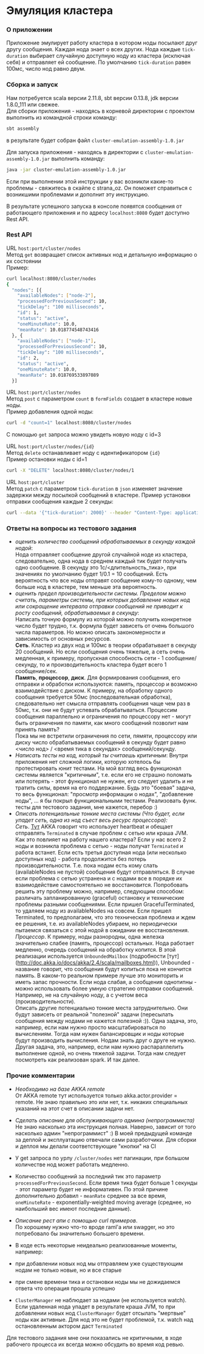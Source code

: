 # Эмуляция кластера

### О приложении

Приложение эмулирует работу кластера в котором ноды посылают друг другу сообщения. Каждая нода знает о всех других.
Нода каждые `tick-duration` выбирает случайную доступную ноду из кластера (исключая себя) и отправляет ей сообщение. По умолчанию `tick-duration` равен 100мс, число нод равно двум.

### Сборка и запуск

Нам потребуется scala версии 2.11.8, sbt версии 0.13.8, jdk версии 1.8.0_111 или свежее.<br>
Для сборки приложения - находясь в корневой директории с проектом выполнить из командной строки команду:<br>
```sh
sbt assembly
```
в результате будет собран файл `cluster-emulation-assembly-1.0.jar`

Для запуска приложения - находясь в директории с `cluster-emulation-assembly-1.0.jar` выполнить команду:<br>
```sh
java -jar cluster-emulation-assembly-1.0.jar
```

Если при выполнении этой инструкции у вас возникли какие-то проблемы - свяжитесь в скайпе с strana_oz. Он поможет справиться с возникшими проблемами и дополнит эту инструкцию.

В результате успешного запуска в консоле появятся сообщения от работающего приложения и по адресу `localhost:8080` будет доступно Rest API.

### Rest API

URL `host:port/cluster/nodes`<br>
Метод `get` возвращает список активных нод и детальную информацию о их состоянии<br>
Пример:<br>
```sh
curl localhost:8080/cluster/nodes
{
  "nodes": [{
    "availableNodes": ["node-2"],
    "processedForPreviousSecond": 10,
    "tickDelay": "100 milliseconds",
    "id": 1,
    "status": "active",
    "oneMinuteRate": 10.0,
    "meanRate": 10.018774548743416
  }, {
    "availableNodes": ["node-1"],
    "processedForPreviousSecond": 10,
    "tickDelay": "100 milliseconds",
    "id": 2,
    "status": "active",
    "oneMinuteRate": 10.0,
    "meanRate": 10.018769533897089
  }]
```

URL `host:port/cluster/nodes`<br>
Метод `post` с параметром `count` в `formFields` создает в кластере новые ноды.<br>
Пример добавления одной ноды:<br>
```sh
curl -d "count=1" localhost:8080/cluster/nodes
```
С помощью `get` запроса можно увидеть новую ноду с id=3

URL `host:port/cluster/nodes/{id}`<br>
Метод `delete` останавливает ноду с идентификатором `{id}`<br>
Пример остановки ноды с id=1<br>
```sh
curl -X "DELETE" localhost:8080/cluster/nodes/1
```

URL `host:port/cluster`<br>
Метод `patch` с параметром `tick-duration` в `json` изменяет значение задержки между посылкой сообщений в кластере.
Пример установки отправки сообщения каждые 2 секунды:<br>
```sh
curl --data '{"tick-duration": 2000}' --header "Content-Type: application/json" --request PATCH localhost:8080/cluster
```

### Ответы на вопросы из тестового задания

 - *оценить количество сообщений обрабатываемых в секунду каждой нодой*:<br>
 Нода отправляет сообщение другой случайной ноде из кластера, следовательно, одна нода в среднем каждый тик будет получать одно сообщение.
 В секунду это 1с/<длительность_тика>, при значениях по умолчанию будет 1/0.1 = 10 сообщений.
 Есть вероятность что все ноды отправят сообщение кому-то одному, чем больше нод в кластере, тем меньше эта вероятность.
 - *оценить предел производительности системы. Пределом можно считать, параметры системы, при которых добавление новых нод или сокращение интервала отправки сообщений не приводит к росту сообщений, обрабатываемых в секунду*:<br>
 Написать точную формулу из которой можно получить конкретное число будет трудно, т.к. формула будет зависеть от очень большого числа параметров.
 Но можно описать закономерности и зависимость от основных ресурсов.<br>
**Сеть**. Кластер из двух нод и 100мс в теории обрабатывает в секунду 20 сообщений. Но если сообщения очень тяжелые,
 а сеть очень медленная, к примеру, пропускная способность сети - 1 сообщение/секунду, то и производительность кластера будет всего 1 сообщение/сек.<br>
 **Память**, **процессор**, **диск**. Для формирования сообщения, его отправки и обработки используются: память,
 процессор и возможно взаимодействие с диском. К примеру, на обработку одного сообщения требуется 50мс (последовательная обработка),
 следовательно нет смысла отправлять сообщения чаще чем раз в 50мс, т.к. они не будут успевать обрабатываться.
 Процессим сообщения параллельно и ограничения по процессору нет - могут быть ограничения по памяти, как много сообщений позволит нам принять память?<br>
 Пока мы не встретили ограничения по сети, пямяти, процессору или диску число обрабатываемых сообщений в секунду будет равно <число нод> / <время тика в секундах> сообщений/секунду.
 - *Написать тесты на код, который ты считаешь критичным*:
 Внутри приложения нет сложной логики, которую хотелось бы протестировать юнит тестами. На мой взгляд весь функционал системы является "критичным", т.е. если его не страшно поломать или потерять - этот функционал не нужен, его следует удалить и не тратить силы, время на его поддержание. Будь это "боевая" задача, то весь функционал: "просмотр информации о нодах", "добавление ноды", ... я бы покрыл функциональными тестами. Реализовать функ. тесты для тестового задания, мне кажется, перебор :)
 - *Описать потенциальные тонкие места системы (Что будет, если упадет сеть, одна из нод съест весь ресурс процессора):*<br>
 *Сеть*. [Тут](http://doc.akka.io/docs/akka/2.4/scala/remoting.html#Failure_Detector) AKKA говорит что использует heartbeat и обещает отправлять `Terminated`
 в случае проблем с сетью или краша JVM. Как это повлияет на работу нашего кластера? Если у нас всего 2 ноды и возникла проблема с сетью - ноды получат `Terminated` и работа встанет.
 Если есть третья доступная нода (или несколько доступных нод) - работа продолжится без потерь производительности. Т.е. пока нодам есть кому слать
 (availableNodes не пустой) сообщения будут отправляться. В случае если проблема с сетью устранена и с нодами все в порядке их взаимодействие самостоятельно не восстановится.
 Попробовать решить эту проблему можно, например, следующим способом: различать запланированную (graceful) остановку и технические проблемы разными сообщениями.
 Если пришел GracefulTerminated, то удаляем ноду из availableNodes на совсем. Если пришел Terminated, то предполагаем, что это техническая проблема и ждем ее решения,
 т.е. из availableNodes убираем, но периодически пытаемся связаться с этой нодой в ожидании ее восстановления.<br>
 *Процессор*. К примеру, ноды разнородны, одна железка значительно слабее (память, процессор) остальных. Нода работает медленно, очередь сообщений на обработку копится.
 В этой реализации используется `UnboundedMailbox` (подробности [тут] (http://doc.akka.io/docs/akka/2.4/scala/mailboxes.html)),
 Unbounded - название говорит, что сообщения будут копиться пока не кончится память. В каком-то реальном примере лучше это мониторить
 и иметь запас прочности. Если нода слабая, а сообщения однотипны - можно использовать более умную стратегию отправки сообщений.
 Например, не на случайную ноду, а с учетом веса (производительности).<br>
 Описать другие потенциально тонкие места затруднительно. Они будут зависеть от реальной "полезной" задачи (пересылать сообщения между нодами не кажется полезной :)).
 Одна задача, это, например, если нам нужно просто масштабироваться по вычислениям. Тогда нам нужен балансировщик и ноды которые будут производить вычисления. Нодам знать друг о друге не нужно.
 Другая задача, это, например, если нам нужно распараллелить выполнение одной, но очень тяжелой задачи. Тогда нам следует посмотреть как реализован spark. И так далее.

### Прочие комментарии

- *Необходимо на базе AKKA remote*<br>
От AKKA remote тут используется только akka.actor.provider = remote. Не знаю правильно это или нет, т.к. никаких специальных указаний на этот счет в описании задачи нет.

- *Сделать описание для обслуживающего админа (непрограммиста)*<br>
 Не знаю насколько эта инструкция полная. Наверно, зависит от того насколько админ "непрограммист" :)
 В моей предыдущей команде за деплой и эксплуатацию отвечали сами разработчики. Для сборки и деплоя мы делали соответствующие "кнопки" на CI

- У get запроса по урлу `/cluster/nodes` нет пагинации, при большом количестве нод может работать медленно.

- Количество сообщений за последний тик это параметр `processedForPreviousSecond`. Если время тика будет больше 1 секунды - этот параметр будет не информативен.
 По этой причине дополнительно добавил - `meanRate` среднее за все время,  `oneMinuteRate` - exponentially-weighted moving average (среднее, но наибольший вес имеют последние данные).

- *Описание рест апи с помощью curl примеров*.<br>
 По хорошему нужно что-то вроде raml'а или swagger, но это потребовало бы значительно большего времени.

- В коде есть некоторые неидеально реализованные моменты, например:<br>
 - при добавлении новых нод мы отправляем уже существующим нодам не только новые, но и все старые<br>
 - при смене времени тика и остановки ноды мы не дожидаемся ответа что операция прошла успешно<br>
 - `ClusterManager` не наблюдает за нодами (не используется watch). Если удаленная нода упадет в результате краша JVM, то
 при добавлении новых нод `ClusterManager` будет отсылать "мертвые" ноды как активные. Для нод это не будет проблемой, т.к. watch над остановленным актором даст `Terminated`<br>

 Для тестового задания мне они показались не критичными, в ходе рабочего процесса их всегда можно обсудить во время код ревью.
